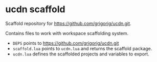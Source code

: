 # ucdn scaffold

Scaffold repository for https://github.com/grigorig/ucdn.git.

Contains files to work with workspace scaffolding system.

- `DEPS` points to https://github.com/grigorig/ucdn.git
- `scaffold.lua` points to `ucdn.lua` and returns the scaffold package.
- `ucdn.lua` defines the scaffolded projects and variables to export.
